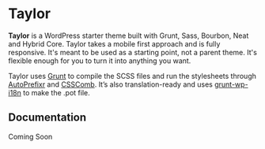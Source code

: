 # Taylor

**Taylor** is a WordPress starter theme built with Grunt, Sass, Bourbon, Neat and Hybrid Core. Taylor takes a mobile first approach and is fully responsive. It's meant to be used as a starting point, not a parent theme. It's flexible enough for you to turn it into anything you want.

Taylor uses [Grunt](http://gruntjs.com/) to compile the SCSS files and run the stylesheets through [AutoPrefixr](https://github.com/ai/autoprefixer) and [CSSComb](https://github.com/csscomb/grunt-csscomb). It’s also translation-ready and uses [grunt-wp-i18n](https://github.com/blazersix/grunt-wp-i18n) to make the .pot file.

## Documentation

Coming Soon
